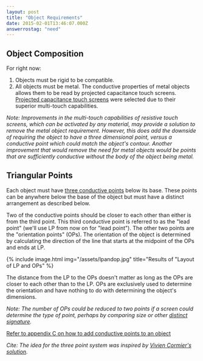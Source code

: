 ```yaml
---
layout: post
title: "Object Requirements"
date: 2015-02-01T13:46:07.000Z
answerrostag: "need"
---
```


## Object Composition

For right now:

1. Objects must be rigid to be compatible.
2. All objects must be metal. The conductive properties of metal objects allows them to be read by projected capacitance touch screens.  [Projected capacitance touch screens](http://liatris.org/2015/02/01/12/) were selected due to their superior multi-touch capabilities.

*Note: Improvements in the multi-touch capabilities of resistive touch screens, which can be activated by any material, may provide a solution to remove the metal object requirement.  However, this does add the downside of requiring the object to have a three dimensional point, versus a conductive point which could match the object's contour. Another improvement that would remove the need for metal objects would be points that are sufficiently conductive without the body of the object being metal.*

## Triangular Points

Each object must have [three conductive points](http://liatris.org/2015/02/01/14/) below its base. These points can be anywhere below the base of the object but must have a distinct arrangement as described below.

Two of the conductive points should be closer to each other than either is from the third point. This third conductive point is referred to as the "lead point" (we'll use LP from now on for "lead point").  The other two points are the "orientation points" (OPs). The orientation of the object is determined by calculating the direction of the line that starts at the midpoint of the OPs and ends at LP.

{% include image.html img="/assets/lpandop.jpg" title="Results of "Layout of LP and OPs" %}

The distance from the LP to the OPs doesn't matter as long as the OPs are closer to each other than to the LP. OPs are exclusively used to determine the orientation and have nothing to do with determining the object's dimensions.

*Note: The number of OPs could be reduced to two points if a screen could determine the type of point, perhaps by comparing size or other [distinct signature](http://liatris.org/2015/02/01/11/).*

[Refer to appendix C on how to add conductive points to an object](http://liatris.org/2015/02/01/14/)

*Cite: The idea for the three point system was inspired by [Vivien Cormier's solution](https://github.com/VivienCormier/IOSTangibleDetector).*
